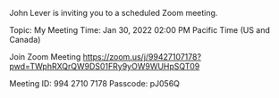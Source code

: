 John Lever is inviting you to a scheduled Zoom meeting.

Topic: My Meeting
Time: Jan 30, 2022 02:00 PM Pacific Time (US and Canada)

Join Zoom Meeting
https://zoom.us/j/99427107178?pwd=TWphRXQrQW9DS01FRy9yOW9WUHpSQT09

Meeting ID: 994 2710 7178
Passcode: pJ056Q
















